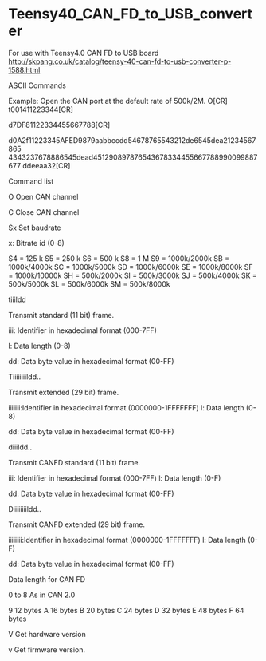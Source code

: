 # Teensy40_CAN_FD_to_USB_converter
 
For use with Teensy4.0 CAN FD to USB board
http://skpang.co.uk/catalog/teensy-40-can-fd-to-usb-converter-p-1588.html

ASCII Commands

Example: Open the CAN port at the default rate of 500k/2M. 
O[CR]<br>
t001411223344[CR]

d7DF81122334455667788[CR]

d0A2f11223345AFED9879aabbccdd54678765543212de6545dea21234567865 4343237678886545dead451290897876543678334455667788990099887677 ddeeaa32[CR]


Command list

O Open CAN channel

C Close CAN channel


Sx Set baudrate

x: Bitrate id (0-8)


S4 = 125 k
S5 = 250 k
S6 = 500 k
S8 = 1 M
S9 = 1000k/2000k 
SB = 1000k/4000k 
SC = 1000k/5000k 
SD = 1000k/6000k 
SE = 1000k/8000k 
SF = 1000k/10000k 
SH = 500k/2000k 
SI = 500k/3000k
SJ = 500k/4000k
SK = 500k/5000k 
SL = 500k/6000k 
SM = 500k/8000k 
    

tiiildd

Transmit standard (11 bit) frame.

iii: Identifier in hexadecimal format (000-7FF)

l: Data length (0-8)

dd: Data byte value in hexadecimal format (00-FF)


Tiiiiiiiildd..

Transmit extended (29 bit) frame.

iiiiiii:Identifier in hexadecimal format (0000000-1FFFFFFF) l: Data length (0-8)

dd: Data byte value in hexadecimal format (00-FF)


diiildd..

Transmit CANFD standard (11 bit) frame.


iii: Identifier in hexadecimal format (000-7FF)
l: Data length (0-F)

dd: Data byte value in hexadecimal format (00-FF)


Diiiiiiiildd..

Transmit CANFD extended (29 bit) frame.

iiiiiiii:Identifier in hexadecimal format (0000000-1FFFFFFF) l: Data length (0-F)

dd: Data byte value in hexadecimal format (00-FF)



Data length for CAN FD

0 to 8   As in CAN 2.0

9  12 bytes
A  16 bytes
B  20 bytes
C  24 bytes
D  32 bytes
E  48 bytes
F  64 bytes


V Get hardware version

v Get firmware version.






